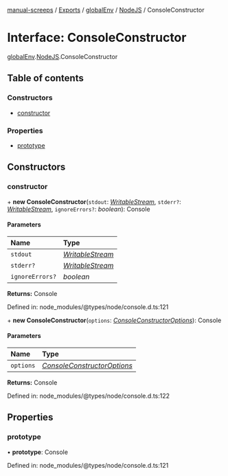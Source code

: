 [manual-screeps](../README.md) / [Exports](../modules.md) / [globalEnv](../modules/globalenv.md) / [NodeJS](../modules/globalenv.nodejs.md) / ConsoleConstructor

# Interface: ConsoleConstructor

[globalEnv](../modules/globalenv.md).[NodeJS](../modules/globalenv.nodejs.md).ConsoleConstructor

## Table of contents

### Constructors

- [constructor](globalenv.nodejs.consoleconstructor.md#constructor)

### Properties

- [prototype](globalenv.nodejs.consoleconstructor.md#prototype)

## Constructors

### constructor

\+ **new ConsoleConstructor**(`stdout`: [*WritableStream*](globalenv.nodejs.writablestream.md), `stderr?`: [*WritableStream*](globalenv.nodejs.writablestream.md), `ignoreErrors?`: *boolean*): Console

#### Parameters

| Name | Type |
| :------ | :------ |
| `stdout` | [*WritableStream*](globalenv.nodejs.writablestream.md) |
| `stderr?` | [*WritableStream*](globalenv.nodejs.writablestream.md) |
| `ignoreErrors?` | *boolean* |

**Returns:** Console

Defined in: node_modules/@types/node/console.d.ts:121

\+ **new ConsoleConstructor**(`options`: [*ConsoleConstructorOptions*](globalenv.nodejs.consoleconstructoroptions.md)): Console

#### Parameters

| Name | Type |
| :------ | :------ |
| `options` | [*ConsoleConstructorOptions*](globalenv.nodejs.consoleconstructoroptions.md) |

**Returns:** Console

Defined in: node_modules/@types/node/console.d.ts:122

## Properties

### prototype

• **prototype**: Console

Defined in: node_modules/@types/node/console.d.ts:121
